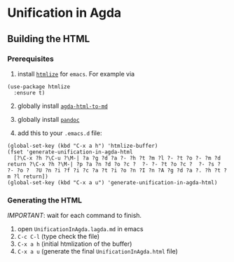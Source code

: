 # Unification in Agda

## Building the HTML

### Prerequisites

1. install [`htmlize`](https://github.com/hniksic/emacs-htmlize) for `emacs`. For example via

```elisp
(use-package htmlize
  :ensure t)
```

2. globally install [`agda-html-to-md`](https://github.com/effectfully/agda-html-to-md)

3. globally install [`pandoc`](https://pandoc.org/installing.html)

4. add this to your `.emacs.d` file:

```
(global-set-key (kbd "C-x a h") 'htmlize-buffer)
(fset 'generate-unification-in-agda-html
  [?\C-x ?h ?\C-u ?\M-| ?a ?g ?d ?a ?- ?h ?t ?m ?l ?- ?t ?o ?- ?m ?d return ?\C-x ?h ?\M-| ?p ?a ?n ?d ?o ?c ?  ?- ?- ?t ?o ?c ?  ?- ?s ?  ?- ?o ?  ?U ?n ?i ?f ?i ?c ?a ?t ?i ?o ?n ?I ?n ?A ?g ?d ?a ?. ?h ?t ?m ?l return])
(global-set-key (kbd "C-x a u") 'generate-unification-in-agda-html)
```

### Generating the HTML

*IMPORTANT*: wait for each command to finish.

1. open `UnificationInAgda.lagda.md` in emacs
2. `C-c C-l` (type check the file)
3. `C-x a h` (initial htmlization of the buffer)
4. `C-x a u` (generate the final `UnificationInAgda.html` file)
